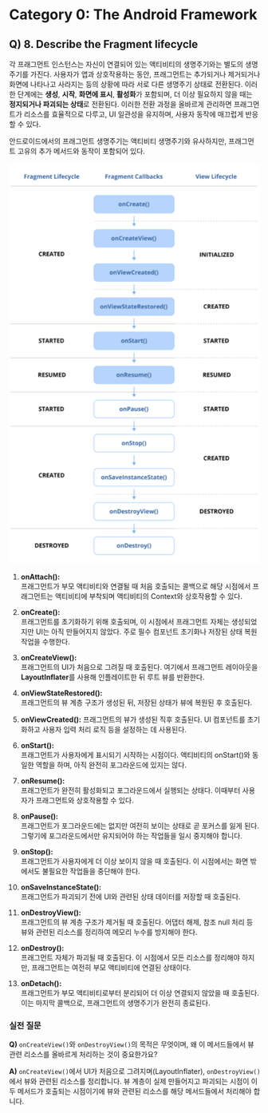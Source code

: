 # Category 0: The Android Framework

## Q) 8. Describe the Fragment lifecycle

각 프래그먼트 인스턴스는 자신이 연결되어 있는 액티비티의 생명주기와는 별도의 생명주기를 가진다.
사용자가 앱과 상호작용하는 동안, 프래그먼트는 추가되거나 제거되거나 화면에 나타나고 사라지는 등의 상황에 따라 서로 다른 생명주기 상태로 전환된다.
이러한 단계에는 **생성**, **시작**, **화면에 표시**, **활성화**가 포함되며, 더 이상 필요하지 않을 때는 **정지되거나 파괴되는 상태**로 전환된다.
이러한 전환 과정을 올바르게 관리하면 프래그먼트가 리소스를 효율적으로 다루고, UI 일관성을 유지하며, 사용자 동작에 매끄럽게 반응할 수 있다.

안드로이드에서의 프래그먼트 생명주기는 액티비티 생명주기와 유사하지만, 프래그먼트 고유의 추가 메서드와 동작이 포함되어 있다.

<img src="assets/figure_6_fragment_lifecycle.png" width="800" alt="figure6">


1. **onAttach():**  
프래그먼트가 부모 액티비티와 연결될 때 처음 호출되는 콜백으로 해당 시점에서 프래그먼트는 액티비티에 부착되며 액티비티의 Context와 상호작용할 수 있다.

2. **onCreate():**  
프래그먼트를 초기화하기 위해 호출되며, 이 시점에서 프래그먼트 자체는 생성되었지만 UI는 아직 만들어지지 않았다.
주로 필수 컴포넌트 초기화나 저장된 상태 복원 작업을 수행한다.

3. **onCreateView():**  
프래그먼트의 UI가 처음으로 그려질 때 호출된다.
여기에서 프래그먼트 레이아웃을 **LayoutInflater**를 사용해 인플레이트한 뒤 루트 뷰를 반환한다.

4. **onViewStateRestored():**  
프래그먼트의 뷰 계층 구조가 생성된 뒤, 저장된 상태가 뷰에 복원된 후 호출된다.

5. **onViewCreated():** 
프래그먼트의 뷰가 생성된 직후 호출된다. UI 컴포넌트를 초기화하고 사용자 입력 처리 로직 등을 설정하는 데 사용된다.

6. **onStart():**  
프래그먼트가 사용자에게 표시되기 시작하는 시점이다.
액티비티의 onStart()와 동일한 역할을 하며, 아직 완전히 포그라운드에 있지는 않다.

7. **onResume():**  
프래그먼트가 완전히 활성화되고 포그라운드에서 실행되는 상태다.
이때부터 사용자가 프래그먼트와 상호작용할 수 있다.

8. **onPause():**  
프래그먼트가 포그라운드에는 없지만 여전히 보이는 상태로 곧 포커스를 잃게 된다.
그렇기에 포그라운드에서만 유지되어야 하는 작업들을 일시 중지해야 합니다.

9. **onStop():**  
프래그먼트가 사용자에게 더 이상 보이지 않을 때 호출된다. 이 시점에서는 화면 밖에서도 불필요한 작업들을 중단해야 한다.

10. **onSaveInstanceState():**  
프래그먼트가 파괴되기 전에 UI와 관련된 상태 데이터를 저장할 때 호출된다.

11. **onDestroyView():**  
프래그먼트의 뷰 계층 구조가 제거될 때 호출된다. 어댑터 해제, 참조 null 처리 등 뷰와 관련된 리소스를 정리하여 메모리 누수를 방지해야 한다.

12. **onDestroy():**  
프래그먼트 자체가 파괴될 때 호출된다. 이 시점에서 모든 리소스를 정리해야 하지만, 프래그먼트는 여전히 부모 액티비티에 연결된 상태이다.

13. **onDetach():**  
프래그먼트가 부모 액티비티로부터 분리되어 더 이상 연결되지 않았을 때 호출된다.
이는 마지막 콜백으로, 프래그먼트의 생명주기가 완전히 종료된다.

### 실전 질문
**Q)** `onCreateView()`와 `onDestroyView()`의 목적은 무엇이며, 왜 이 메서드들에서 뷰 관련 리소스를 올바르게 처리하는 것이 중요한가요?

**A)** `onCreateView()`에서 UI가 처음으로 그려지며(LayoutInflater), `onDestroyView()`에서 뷰와 관련된 리소스를 정리합니다.
뷰 계층이 실제 만들어지고 파괴되는 시점이 이 두 메서드가 호출되는 시점이기에 뷰와 관련된 리소스를 해당 메서드들에서 처리해야 합니다.
